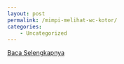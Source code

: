 ```yaml
---
layout: post
permalink: /mimpi-melihat-wc-kotor/
categories:
    - Uncategorized
---
```


[Baca Selengkapnya](/04)
